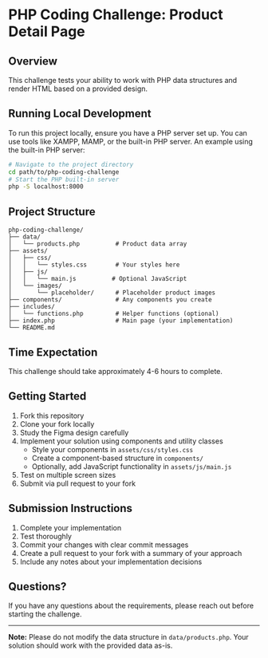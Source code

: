 # PHP Coding Challenge: Product Detail Page

## Overview
This challenge tests your ability to work with PHP data structures and render HTML based on a provided design.

## Running Local Development
To run this project locally, ensure you have a PHP server set up. You can use tools like XAMPP, MAMP, or the built-in PHP server.
An example using the built-in PHP server:
```bash
# Navigate to the project directory
cd path/to/php-coding-challenge
# Start the PHP built-in server
php -S localhost:8000
```

## Project Structure
```
php-coding-challenge/
├── data/
│   └── products.php          # Product data array
├── assets/
│   ├── css/
│   │   └── styles.css        # Your styles here
│   ├── js/
│   │   └── main.js          # Optional JavaScript
│   └── images/
│       └── placeholder/      # Placeholder product images
├── components/               # Any components you create
├── includes/
│   └── functions.php         # Helper functions (optional)
├── index.php                 # Main page (your implementation)
└── README.md
```

## Time Expectation
This challenge should take approximately 4-6 hours to complete.

## Getting Started
1. Fork this repository
2. Clone your fork locally
3. Study the Figma design carefully
4. Implement your solution using components and utility classes
   - Style your components in `assets/css/styles.css`
   - Create a component-based structure in `components/`
   - Optionally, add JavaScript functionality in `assets/js/main.js`
5. Test on multiple screen sizes
6. Submit via pull request to your fork

## Submission Instructions
1. Complete your implementation
2. Test thoroughly
3. Commit your changes with clear commit messages
4. Create a pull request to your fork with a summary of your approach
5. Include any notes about your implementation decisions

## Questions?
If you have any questions about the requirements, please reach out before starting the challenge.

---

**Note:** Please do not modify the data structure in `data/products.php`. Your solution should work with the provided data as-is.

